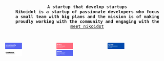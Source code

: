 <pre align="center">
    <br />
    <b>A startup that develop startups</b>
    <b>Nikoidot is a startup of passionate developers who focus on creating solutions and experiences.</b>
    <b>a small team with big plans and the mission is of making improvements in the name of science, not money,</b>
    <b>proudly working with the community and engaging with them since 2022.</b>
    <a target="_blank" href="https://nikoi.tech">meet nikoidot</a>
    <br />
</pre>

<div style="display: grid; grid-template-columns: 1fr 1fr 1fr;">
    <a target="_blank" href="https://discord.gg/v3x"><img src="/projects/discord.png" style="width: 33%" /></a>
    <a target="_blank" href="https://github.com/use-arcfox/arcfox"><img src="/projects/arcfox.png" style="width: 33%" /></a>
    <a target="_blank" href="https://github.com/inputify"><img src="/projects/inputify.png" style="width: 33%" /></a>
    <a target="_blank" href="https://github.com/flowbrowser"><img src="/projects/flowbrowser.png" style="width: 33%" /></a>
    <a target="_blank" href="https://github.com/use-discast"><img src="/projects/discast.png" style="width: 33%" /></a>
</div>
